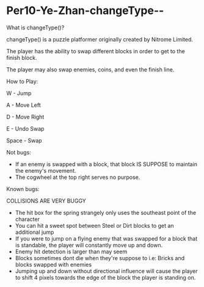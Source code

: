 Per10-Ye-Zhan-changeType--
==========================

What is changeType()?

changeType() is a puzzle platformer originally created by Nitrome Limited.

The player has the ability to swap different blocks in order to get to the finish block.

The player may also swap enemies, coins, and even the finish line.


How to Play:

W - Jump

A - Move Left

D - Move Right

E - Undo Swap

Space - Swap

Not bugs:

* If an enemy is swapped with a block, that block IS SUPPOSE to maintain the enemy's movement.
* The cogwheel at the top right serves no purpose.

Known bugs:

COLLISIONS ARE VERY BUGGY

* The hit box for the spring strangely only uses the southeast point of the character
* You can hit a sweet spot between Steel or Dirt blocks to get an additional jump
* If you were to jump on a flying enemy that was swapped for a block that is standable, the player will constantly move up and down.
* Enemy hit detection is larger than may seem
* Blocks sometimes dont die when they're suppose to i.e: Bricks and blocks swapped with enemies
* Jumping up and down without directional influence will cause the player to shift 4 pixels towards the edge of the block the player is standing on.



